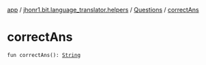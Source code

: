 [app](../../index.md) / [jhonr1.bit.language_translator.helpers](../index.md) / [Questions](index.md) / [correctAns](./correct-ans.md)

# correctAns

`fun correctAns(): `[`String`](https://kotlinlang.org/api/latest/jvm/stdlib/kotlin/-string/index.html)